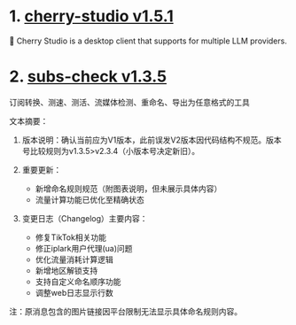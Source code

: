 
# 1. [cherry-studio v1.5.1](https://github.com/CherryHQ/cherry-studio/releases/tag/v1.5.1)  
🍒 Cherry Studio is a desktop client that supports for multiple LLM providers.



# 2. [subs-check v1.3.5](https://github.com/beck-8/subs-check/releases/tag/v1.3.5)  
订阅转换、测速、测活、流媒体检测、重命名、导出为任意格式的工具

文本摘要：

1. 版本说明：确认当前应为V1版本，此前误发V2版本因代码结构不规范。版本号比较规则为v1.3.5>v2.3.4（小版本号决定新旧）。

2. 重要更新：
   - 新增命名规则规范（附图表说明，但未展示具体内容）
   - 流量计算功能已优化至精确状态

3. 变更日志（Changelog）主要内容：
   - 修复TikTok相关功能
   - 修正iplark用户代理(ua)问题
   - 优化流量消耗计算逻辑
   - 新增地区解锁支持
   - 支持自定义命名顺序功能
   - 调整web日志显示行数

注：原消息包含的图片链接因平台限制无法显示具体命名规则内容。

